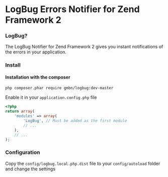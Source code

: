 # LogBug Errors Notifier for Zend Framework 2
### LogBug?
The LogBug Notifier for Zend Framework 2 gives you instant notifications of the errors in your application.
### Install
#### Installation with the composer
```sh
php composer.phar require gmbn/logbug:dev-master
```

Enable it in your `application.config.php` file
```php
<?php
return array(
    'modules' => array(
        'LogBug', // Must be added as the first module
        // ...
    ),
    // ...
);
```
### Configuration

Copy the `config/logbug.local.php.dist` file to your `config/autoload` folder and change the settings
